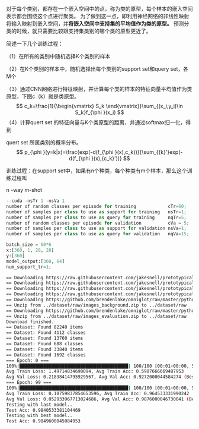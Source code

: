 对于每个类别，都存在一个嵌入空间中的点，称为类的原型，每个样本的嵌入空间表示都会围绕这个点进行聚类。 为了做到这一点，即利用神经网络的非线性映射将输入映射到嵌入空间，并**将嵌入空间中支持集的平均值作为类的原型。** 预测分类的时候，就只需要比较跟支持集类别的哪个类的原型更近了。

简述一下几个训练过程：

（1）在所有的类别中随机选择K个类别的样本

（2）在K个类别的样本中，随机选择出每个类别的support set和query set，各M个

（3）通过CNN网络进行特征映射，并计算每个类的样本的特征向量平均值作为类原型，下图c（k）就是类原型。
$$
c_k=\frac{1}{\begin{vmatrix}
S_k
\end{vmatrix}}\sum_{(x_i,y_i)\in S_k}f_{\phi }(x_i)
$$
（4）计算quert set 的特征向量与K个类原型的距离，并通过softmax归一化，得到

quert set 所属类别的概率分布。
$$
p_{\phi }(y=k|x)=\frac{exp(-d(f_{\phi }(x),c_k))}{\sum_{{k}'}exp(-d(f_{\phi }(x),{c_k}'))}
$$


训练过程：在support set中，如果有n个种类，每个种类有m个样本，那么这个训练过程叫

n -way m-shot 

```python
--cuda -nsTr 1 -nsVa 1
number of random classes per episode for training            cTr=60;
number of samples per class to use as support for training   nsTr=1;
number of samples per class to use as query for training     nqTr=5;
number of random classes per episode for validation          cVa = 5;
number of samples per class to use as support for validation nsVa=1;
number of samples per class to use as query for validation   nqVa=15;

batch_size = 60*6 
x:[360, 1, 28, 28]
y:[360]
model_output:[360, 64]
num_support_tr=1;

```



```bash
== Downloading https://raw.githubusercontent.com/jakesnell/prototypical-networks/master/data/omniglot/splits/vinyals/train.txt
== Downloading https://raw.githubusercontent.com/jakesnell/prototypical-networks/master/data/omniglot/splits/vinyals/test.txt
== Downloading https://raw.githubusercontent.com/jakesnell/prototypical-networks/master/data/omniglot/splits/vinyals/trainval.txt
== Downloading https://raw.githubusercontent.com/jakesnell/prototypical-networks/master/data/omniglot/splits/vinyals/val.txt
== Downloading https://github.com/brendenlake/omniglot/raw/master/python/images_background.zip
== Unzip from ../dataset/raw/images_background.zip to ../dataset/raw
== Downloading https://github.com/brendenlake/omniglot/raw/master/python/images_evaluation.zip
== Unzip from ../dataset/raw/images_evaluation.zip to ../dataset/raw
Download finished.
== Dataset: Found 82240 items 
== Dataset: Found 4112 classes
== Dataset: Found 13760 items 
== Dataset: Found 688 classes
== Dataset: Found 33840 items 
== Dataset: Found 1692 classes
=== Epoch: 0 ===
100%|█████████████████████████████████████████| 100/100 [00:01<00:00, 51.47it/s]
Avg Train Loss: 1.49714834690094, Avg Train Acc: 0.5987666669487953
Avg Val Loss: 0.21838414795929567, Avg Val Acc: 0.9272000044584274 (Best)
=== Epoch: 99 ===
100%|█████████████████████████████████████████| 100/100 [00:01<00:00, 51.85it/s]
Avg Train Loss: 0.10759837854653596, Avg Train Acc: 0.964533331990242
Avg Val Loss: 0.052933967713024686, Avg Val Acc: 0.9876000046730041 (Best: 0.994400001168251)
Testing with last model..
Test Acc: 0.9840533381104469
Testing with best model..
Test Acc: 0.9849600045084953
```

